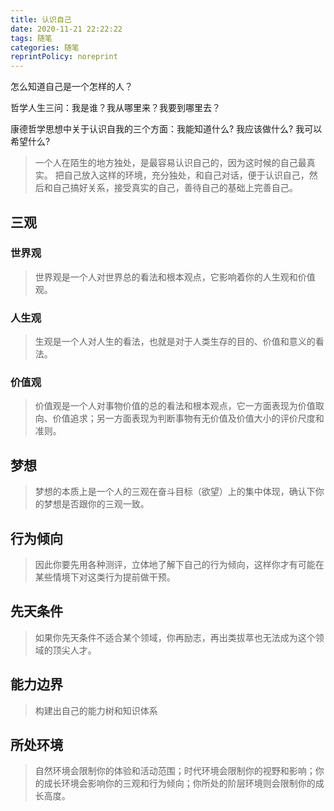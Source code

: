 ```yaml
---
title: 认识自己
date: 2020-11-21 22:22:22
tags: 随笔
categories: 随笔
reprintPolicy: noreprint
---
```


怎么知道自己是一个怎样的人？

哲学人生三问：我是谁？我从哪里来？我要到哪里去？

康德哲学思想中关于认识自我的三个方面：我能知道什么? 我应该做什么? 我可以希望什么?

> 一个人在陌生的地方独处，是最容易认识自己的，因为这时候的自己最真实。
把自己放入这样的环境，充分独处，和自己对话，便于认识自己，然后和自己搞好关系，接受真实的自己，善待自己的基础上完善自己。

## 三观

### 世界观

> 世界观是一个人对世界总的看法和根本观点，它影响着你的人生观和价值观。

### 人生观

> 生观是一个人对人生的看法，也就是对于人类生存的目的、价值和意义的看法。

### 价值观

> 价值观是一个人对事物价值的总的看法和根本观点，它一方面表现为价值取向、价值追求；另一方面表现为判断事物有无价值及价值大小的评价尺度和准则。

## 梦想

> 梦想的本质上是一个人的三观在奋斗目标（欲望）上的集中体现，确认下你的梦想是否跟你的三观一致。

## 行为倾向

> 因此你要先用各种测评，立体地了解下自己的行为倾向，这样你才有可能在某些情境下对这类行为提前做干预。

## 先天条件

> 如果你先天条件不适合某个领域，你再励志，再出类拔萃也无法成为这个领域的顶尖人才。

## 能力边界

> 构建出自己的能力树和知识体系

## 所处环境

> 自然环境会限制你的体验和活动范围；时代环境会限制你的视野和影响；你的成长环境会影响你的三观和行为倾向；你所处的阶层环境则会限制你的成长高度。
